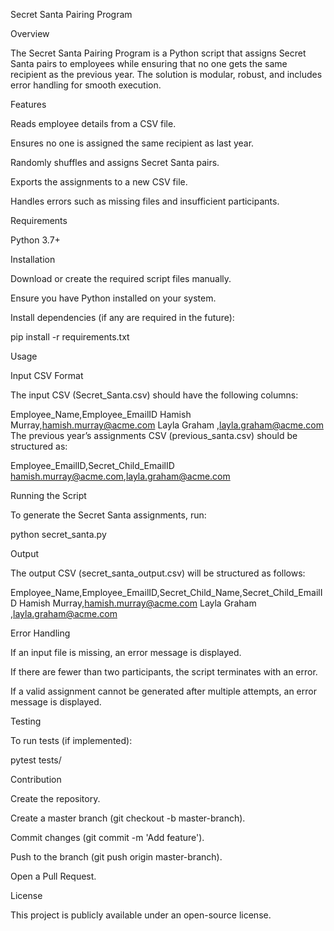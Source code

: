 Secret Santa Pairing Program

Overview

The Secret Santa Pairing Program is a Python script that assigns Secret Santa pairs to employees while ensuring that no one gets the same recipient as the previous year. The solution is modular, robust, and includes error handling for smooth execution.

Features

Reads employee details from a CSV file.

Ensures no one is assigned the same recipient as last year.

Randomly shuffles and assigns Secret Santa pairs.

Exports the assignments to a new CSV file.

Handles errors such as missing files and insufficient participants.

Requirements

Python 3.7+

Installation

Download or create the required script files manually.

Ensure you have Python installed on your system.

Install dependencies (if any are required in the future):

pip install -r requirements.txt

Usage

Input CSV Format

The input CSV (Secret_Santa.csv) should have the following columns:

Employee_Name,Employee_EmailID
Hamish Murray,hamish.murray@acme.com
Layla Graham
,layla.graham@acme.com
The previous year’s assignments CSV (previous_santa.csv) should be structured as:

Employee_EmailID,Secret_Child_EmailID
hamish.murray@acme.com,layla.graham@acme.com

Running the Script

To generate the Secret Santa assignments, run:

python secret_santa.py

Output

The output CSV (secret_santa_output.csv) will be structured as follows:

Employee_Name,Employee_EmailID,Secret_Child_Name,Secret_Child_EmailID
Hamish Murray,hamish.murray@acme.com
Layla Graham
,layla.graham@acme.com

Error Handling

If an input file is missing, an error message is displayed.

If there are fewer than two participants, the script terminates with an error.

If a valid assignment cannot be generated after multiple attempts, an error message is displayed.

Testing

To run tests (if implemented):

pytest tests/

Contribution

Create the repository.

Create a master branch (git checkout -b master-branch).

Commit changes (git commit -m 'Add feature').

Push to the branch (git push origin master-branch).

Open a Pull Request.

License

This project is publicly available under an open-source license.
